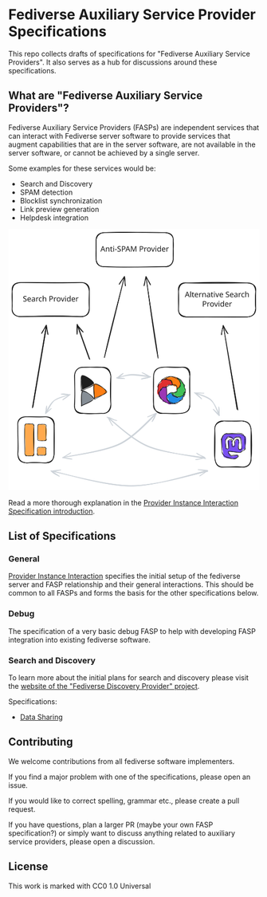 # Fediverse Auxiliary Service Provider Specifications

This repo collects drafts of specifications for "Fediverse Auxiliary Service Providers". It also serves as a hub for discussions around these specifications.

## What are "Fediverse Auxiliary Service Providers"?

Fediverse Auxiliary Service Providers (FASPs) are independent services that can interact with Fediverse server software to provide services that augment capabilities that are in the server software, are not available in the server software, or cannot be achieved by a single server.

Some examples for these services would be:

* Search and Discovery
* SPAM detection
* Blocklist synchronization
* Link preview generation
* Helpdesk integration

![Fediverse instances using difference auxiliary service providers](images/instances_using_providers.svg)

Read a more thorough explanation in the [Provider Instance Interaction Specification introduction](general/v0.1/introduction.md).

## List of Specifications

### General

[Provider Instance Interaction](general/v0.1/) specifies the initial setup of the fediverse server and FASP relationship and their general interactions. This should be common to all FASPs and forms the basis for the other specifications below.

### Debug

The specification of a very basic debug FASP to help with developing FASP integration into existing fediverse software.

### Search and Discovery

To learn more about the initial plans for search and discovery please visit the [website of the "Fediverse Discovery Provider" project](https://fediscovery.org).

Specifications:

* [Data Sharing](discovery/data_sharing/v0.1/data_sharing.md) 

## Contributing

We welcome contributions from all fediverse software implementers.

If you find a major problem with one of the specifications, please open an issue.

If you would like to correct spelling, grammar etc., please create a pull request.

If you have questions, plan a larger PR (maybe your own FASP specification?) or simply want to discuss anything related to auxiliary service providers, please open a discussion.

## License

This work is marked with CC0 1.0 Universal
